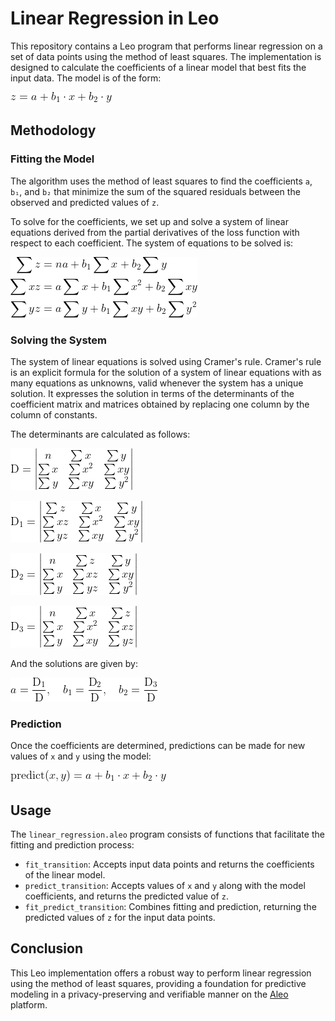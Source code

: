 # Linear Regression in Leo

This repository contains a Leo program that performs linear regression on a set of data points using the method of least squares. The implementation is designed to calculate the coefficients of a linear model that best fits the input data. The model is of the form:

![equation_formula.png](img/equation_formula.png)

## Methodology

### Fitting the Model

The algorithm uses the method of least squares to find the coefficients `a`, `b₁`, and `b₂` that minimize the sum of the squared residuals between the observed and predicted values of `z`. 

To solve for the coefficients, we set up and solve a system of linear equations derived from the partial derivatives of the loss function with respect to each coefficient. The system of equations to be solved is:

![system_of_equations.png](img/system_of_equations.png)

### Solving the System

The system of linear equations is solved using Cramer's rule. Cramer's rule is an explicit formula for the solution of a system of linear equations with as many equations as unknowns, valid whenever the system has a unique solution. It expresses the solution in terms of the determinants of the coefficient matrix and matrices obtained by replacing one column by the column of constants.

The determinants are calculated as follows:

![determinant_D.png](img/determinant_D.png)

![determinant_D1.png](img/determinant_D1.png)

![determinant_D2.png](img/determinant_D2.png)

![determinant_D3.png](img/determinant_D3.png)

And the solutions are given by:

![coefficients_solution.png](img/coefficients_solution.png)

### Prediction

Once the coefficients are determined, predictions can be made for new values of `x` and `y` using the model:

![prediction_equation.png](img/prediction_equation.png)

## Usage

The `linear_regression.aleo` program consists of functions that facilitate the fitting and prediction process:

- `fit_transition`: Accepts input data points and returns the coefficients of the linear model.
- `predict_transition`: Accepts values of `x` and `y` along with the model coefficients, and returns the predicted value of `z`.
- `fit_predict_transition`: Combines fitting and prediction, returning the predicted values of `z` for the input data points.

## Conclusion

This Leo implementation offers a robust way to perform linear regression using the method of least squares, providing a foundation for predictive modeling in a privacy-preserving and verifiable manner on the [Aleo](https://aleo.org/) platform.
